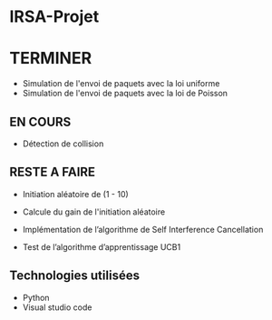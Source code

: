 # IRSA-Projet


# TERMINER
- Simulation de l'envoi de paquets avec la loi uniforme
- Simulation de l'envoi de paquets avec la loi de Poisson

## EN COURS
- Détection de collision

## RESTE A FAIRE
- Initiation aléatoire de (1 - 10)
- Calcule du gain de l'initiation aléatoire

- Implémentation de l’algorithme de Self Interference Cancellation
- Test de l’algorithme d’apprentissage UCB1

## Technologies utilisées
 - Python
 - Visual studio code 
